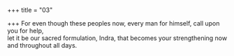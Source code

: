 +++
title = "03"

+++
For even though these peoples now, every man for himself, call upon you  for help,  
let it be our sacred formulation, Indra, that becomes your strengthening  now and throughout all days.  